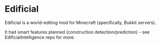 Edificial
=========
Edificial is a world-editing mod for Minecraft (specifically, Bukkit servers).

It had smart features planned (construction detection/prediction) - see EdificialIntelligence repo for more.
